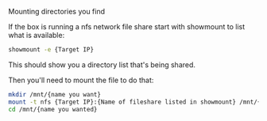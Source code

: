 Mounting directories you find

If the box is running a nfs network file share start with showmount to list what is available:
```bash
showmount -e {Target IP}
```

This should show you a directory list that's being shared.

Then you'll need to mount the file to do that:
```bash
mkdir /mnt/{name you want}
mount -t nfs {Target IP}:{Name of fileshare listed in showmount} /mnt/{name you wanted}
cd /mnt/{name you wanted}
```
